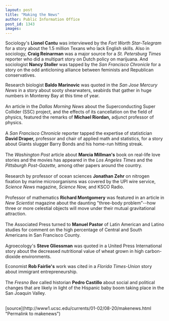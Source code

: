 ```yaml
---
layout: post
title: "Making the News"
author: Public Information Office
post_id: 1343
images:
---
```


<p>
  Sociology's <b>Lionel Cantu</b> was interviewed by the <i>Fort Worth Star-Telegram</i> for a story about the 1.5 million Texans who lack English skills. Also in sociology, <b>Craig Reinarman</b> was a major source for a <i>St. Petersburg Times</i> reporter who did a multipart story on Dutch policy on marijuana. And sociologist <b>Nancy Stoller</b> was tapped by the <i>San Francisco Chronicle</i> for a story on the odd anticloning alliance between feminists and Republican conservatives.
</p>
<p>
  Research biologist <b>Baldo Marinovic</b> was quoted in the <i>San Jose Mercury News</i> in a story about sooty shearwaters, seabirds that gather in huge numbers in Monterey Bay at this time of year.<br>
  <br>
  An article in the <i>Dallas Morning News</i> about the Superconducting Super Collider (SSC) project, and the effects of its cancellation on the field of physics, featured the remarks of <b>Michael Riordan,</b> adjunct professor of physics.<br>
  <br>
  A <i>San Francisco Chronicle</i> reporter tapped the expertise of statistician <b>David Draper,</b> professor and chair of applied math and statistics, for a story about Giants slugger Barry Bonds and his home-run hitting streak.<br>
  <br>
  The <i>Washington Post</i> article about <b>Marcia Millman's</b> book on real-life love stories and the movies has appeared in the <i>Los Angeles Times</i> and the <i>Pittsburgh Post-Gazette,</i> among other papers around the country.<br>
  <br>
  Research by professor of ocean sciences <b>Jonathan Zehr</b> on nitrogen fixation by marine microorganisms was covered by the UPI wire service, <i>Science News</i> magazine, <i>Science Now,</i> and KSCO Radio.<br>
  <br>
  Professor of mathematics <b>Richard Montgomery</b> was featured in an article in <i>New Scientist</i> magazine about the daunting "three-body problem"--how three or more celestial objects will move under their mutual gravitational attraction.<br>
  <br>
  The Associated Press turned to <b>Manuel Pastor</b> of Latin American and Latino studies for comment on the high percentage of Central and South Americans in San Francisco County.<br>
  <br>
  Agroecology's <b>Steve Gliessman</b> was quoted in a United Press International story about the decreased nutritional value of wheat grown in high carbon-dioxide environments.
</p>
<p>
  Economist <b>Rob Fairlie's</b> work was cited in a <i>Florida Times-Union</i> story about immigrant entrepreneurship.<br>
  <br>
  The <i>Fresno Bee</i> called historian <b>Pedro Castillo</b> about social and political changes that are likely in light of the Hispanic baby boom taking place in the San Joaquin Valley.<br>
  <br>
  </p>
[source](http://www1.ucsc.edu/currents/01-02/08-20/makenews.html "Permalink to makenews")
